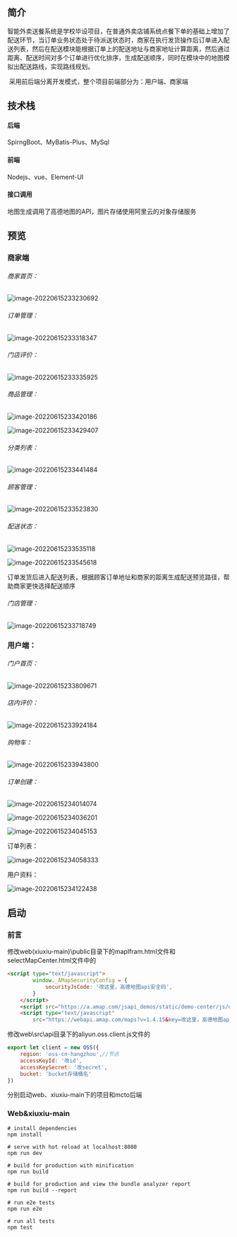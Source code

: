 ## 简介

​        智能外卖送餐系统是学校毕设项目，在普通外卖店铺系统点餐下单的基础上增加了配送环节，当订单业务状态处于待派送状态时，商家在执行发货操作后订单进入配送列表，然后在配送模块能根据订单上的配送地址与商家地址计算距离，然后通过距离、配送时间对多个订单进行优化排序，生成配送顺序，同时在模块中的地图模拟出配送路线，实现路线规划。

​        采用前后端分离开发模式，整个项目前端部分为：用户端、商家端

## 技术栈

#### 后端

SpirngBoot、MyBatis-Plus、MySql

#### 前端

Nodejs、vue、Element-UI

#### 接口调用

地图生成调用了高德地图的API，图片存储使用阿里云的对象存储服务

## 预览

### 商家端

###### 商家首页：

![image-20220615233230692](https://s3.bmp.ovh/imgs/2022/06/16/e848762ecb0bc1dd.png)

###### 订单管理：

![image-20220615233318347](https://s3.bmp.ovh/imgs/2022/06/16/810d6d719217b63c.png)

###### 门店评价：

![image-20220615233335925](https://s3.bmp.ovh/imgs/2022/06/16/062d381944c745ba.png)

###### 商品管理：

![image-20220615233420186](https://s3.bmp.ovh/imgs/2022/06/16/224389fc1a775df7.png)

![image-20220615233429407](https://i.postimg.cc/SRmk0w8R/image-20220615233429407.png)

###### 分类列表：

![image-20220615233441484](https://i.postimg.cc/25ppRsNY/image-20220615233441484.png)

###### 顾客管理：

![image-20220615233523830](https://static01.imgkr.com/temp/e48b398e868044db9058086d01b73245.png)

###### 配送状态：

![image-20220615233535118](https://static01.imgkr.com/temp/3cede2896966480c80dd42d79c6032f9.png)

![image-20220615233545618](https://static01.imgkr.com/temp/9f086e08c22c450982c6d4a05f77c8d8.png)

订单发货后进入配送列表，根据顾客订单地址和商家的距离生成配送预览路径，帮助商家更快选择配送顺序

###### 门店管理：

![image-20220615233718749](https://static01.imgkr.com/temp/9bd3c9e80f9944279d08034fa1d0869e.png)

### 用户端：

###### 门户首页：

![image-20220615233809671](https://static01.imgkr.com/temp/7a98c10cc505417a890426b20e711682.png)

###### 店内评价：

![image-20220615233924184](https://static01.imgkr.com/temp/cb46718fb9054410bd4d0c5c6feb6b97.png)

###### 购物车：

![image-20220615233943800](https://static01.imgkr.com/temp/8b2000ab70554ce3b94bc5ffddf5ed0b.png)

###### 订单创建：

![image-20220615234014074](https://static01.imgkr.com/temp/5b6fab5b61c84370a30b4d4cff52e120.png)

![image-20220615234036201](https://static01.imgkr.com/temp/81afc67fb21a4c98bf6a5a428f4cd5bc.png)

![image-20220615234045153](https://static01.imgkr.com/temp/126161a282864e2c92ad08c245e6d95e.png)

订单列表：

![image-20220615234058333](https://i.postimg.cc/2SqtdJSc/image-20220615234058333.png)

用户资料：

![image-20220615234122438](https://i.postimg.cc/PJr3CV7M/image-20220615234122438.png)



## 启动

### 前言

修改web(xiuxiu-main)\public目录下的mapIfram.html文件和selectMapCenter.html文件中的

```html
<script type="text/javascript">
        window._AMapSecurityConfig = {
            securityJsCode: '改这里，高德地图api安全码',
        }
    </script>
    <script src="https://a.amap.com/jsapi_demos/static/demo-center/js/demoutils.js"></script>
    <script type="text/javascript"
        src="https://webapi.amap.com/maps?v=1.4.15&key=改这里，高德地图api的key值&plugin=AMap.Driving&plugin=AMap.Driving"></script>

```

修改web\src\api目录下的aliyun.oss.client.js文件的

```javascript
export let client = new OSS({
    region: 'oss-cn-hangzhou',//节点
    accessKeyId: '改id',
    accessKeySecret: '改secret',
    bucket: 'bucket存储桶名'
})
```

分别启动web、xiuxiu-main下的项目和mcto后端

### Web&xiuxiu-main

```
# install dependencies
npm install

# serve with hot reload at localhost:8080
npm run dev

# build for production with minification
npm run build

# build for production and view the bundle analyzer report
npm run build --report

# run e2e tests
npm run e2e

# run all tests
npm test
```

